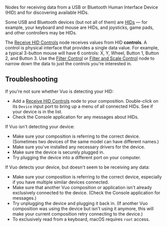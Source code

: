 Nodes for receiving data from a USB or Bluetooth Human Interface Device (HID) and for discovering available HIDs.

Some USB and Bluetooth devices (but not all of them) are [HIDs](https://en.wikipedia.org/wiki/USB_human_interface_device_class) — for example, your keyboard and mouse are HIDs, and joysticks, game pads, and other controllers may be HIDs.

The [Receive HID Controls](vuo-node://vuo.hid.receive) node receives values from HID **controls**.  A control is physical interface that provides a single data value.  For example, a typical 3-button mouse will have 6 controls: X, Y, Wheel, Button 1, Button 2, and Button 3.  Use the [Filter Control](vuo-node://vuo.hid.filter.control2) or [Filter and Scale Control](vuo-node://vuo.hid.scale.control2) node to narrow down the data to just the controls you're interested in.


## Troubleshooting

If you're not sure whether Vuo is detecting your HID:

   - Add a [Receive HID Controls](vuo-node://vuo.hid.receive) node to your composition. Double-click on its `Device` input port to bring up a menu of all connected HIDs. See if your device is in the list.
   - Check the Console application for any messages about HIDs.

If Vuo isn't detecting your device:

   - Make sure your composition is referring to the correct device. (Sometimes two devices of the same model can have different names.)
   - Make sure you've installed any necessary drivers for the device.
   - Make sure the device is securely plugged in.
   - Try plugging the device into a different port on your computer.

If Vuo detects your device, but doesn't seem to be receiving any data:

   - Make sure your composition is referring to the correct device, especially if you have multiple similar devices connected.
   - Make sure that another Vuo composition or application isn't already exclusively connected to the device. (Check the Console application for messages.)
   - Try unplugging the device and plugging it back in. (If another Vuo composition was using the device but isn't using it anymore, this will make your current composition retry connecting to the device.)
   - To exclusively read from a keyboard, macOS requires `root` access.
